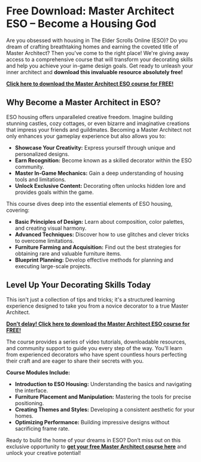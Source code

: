 # Free Download: Master Architect ESO – Become a Housing God

Are you obsessed with housing in The Elder Scrolls Online (ESO)? Do you dream of crafting breathtaking homes and earning the coveted title of Master Architect? Then you've come to the right place!  We're giving away access to a comprehensive course that will transform your decorating skills and help you achieve your in-game design goals.  Get ready to unleash your inner architect and **download this invaluable resource absolutely free!**

[**Click here to download the Master Architect ESO course for FREE!**](https://udemywork.com/master-architect-eso)

## Why Become a Master Architect in ESO?

ESO housing offers unparalleled creative freedom.  Imagine building stunning castles, cozy cottages, or even bizarre and imaginative creations that impress your friends and guildmates.  Becoming a Master Architect not only enhances your gameplay experience but also allows you to:

*   **Showcase Your Creativity:**  Express yourself through unique and personalized designs.
*   **Earn Recognition:**  Become known as a skilled decorator within the ESO community.
*   **Master In-Game Mechanics:** Gain a deep understanding of housing tools and limitations.
*   **Unlock Exclusive Content:** Decorating often unlocks hidden lore and provides goals within the game.

This course dives deep into the essential elements of ESO housing, covering:

*   **Basic Principles of Design:**  Learn about composition, color palettes, and creating visual harmony.
*   **Advanced Techniques:** Discover how to use glitches and clever tricks to overcome limitations.
*   **Furniture Farming and Acquisition:** Find out the best strategies for obtaining rare and valuable furniture items.
*   **Blueprint Planning:**  Develop effective methods for planning and executing large-scale projects.

## Level Up Your Decorating Skills Today

This isn't just a collection of tips and tricks; it's a structured learning experience designed to take you from a novice decorator to a true Master Architect.

[**Don't delay! Click here to download the Master Architect ESO course for FREE!**](https://udemywork.com/master-architect-eso)

The course provides a series of video tutorials, downloadable resources, and community support to guide you every step of the way.  You'll learn from experienced decorators who have spent countless hours perfecting their craft and are eager to share their secrets with you.

**Course Modules Include:**

*   **Introduction to ESO Housing:** Understanding the basics and navigating the interface.
*   **Furniture Placement and Manipulation:** Mastering the tools for precise positioning.
*   **Creating Themes and Styles:**  Developing a consistent aesthetic for your homes.
*   **Optimizing Performance:**  Building impressive designs without sacrificing frame rate.

Ready to build the home of your dreams in ESO? Don’t miss out on this exclusive opportunity to **[get your free Master Architect course here](https://udemywork.com/master-architect-eso)** and unlock your creative potential!
